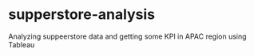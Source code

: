 # supperstore-analysis
Analyzing suppeerstore data and getting some KPI in APAC region using Tableau
